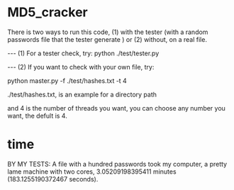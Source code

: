 # MD5_cracker

There is two ways to run this code, (1) with the tester (with a random passwords file that the tester generate ) or (2) without, on a real file.

--- (1) For a tester check, try:
python ./test/tester.py

--- (2) If you want to check with your own file, try:

python master.py -f ./test/hashes.txt -t 4

./test/hashes.txt, is an example for a directory path

and 4 is the number of threads you want, you can choose any number you want, the defult is 4.

# time

BY MY TESTS:
A file with a hundred passwords took my computer, a pretty lame machine with two cores, 3.05209198395411 minutes (183.1255190372467 seconds).
